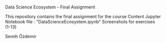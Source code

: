 Data Science Ecosystem - Final Assignment

This repository contains the final assignment for the course
Content
Jupyter Notebook file : "DataScienceEcosystem.ipynb"
Screenshots for exercises (1-13)

Semih Özdemir
